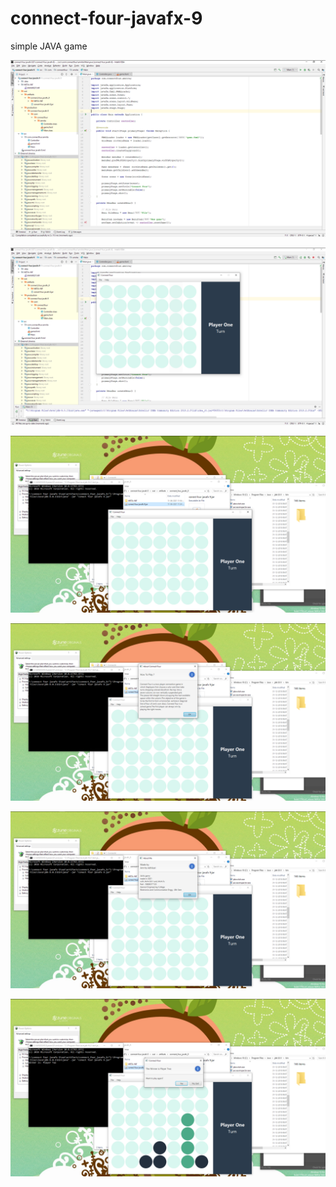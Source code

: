 # connect-four-javafx-9
simple JAVA game

![1.png](https://github.com/04amrita/connect-four-javafx-9/blob/main/blob/C%20(1).png?raw=true)

![2.png](https://github.com/04amrita/connect-four-javafx-9/blob/main/blob/C%20(2).png?raw=true)

![3.png](https://github.com/04amrita/connect-four-javafx-9/blob/main/blob/C%20(3).png?raw=true)

![4.png](https://github.com/04amrita/connect-four-javafx-9/blob/main/blob/C%20(4).png?raw=true)

![5.png](https://github.com/04amrita/connect-four-javafx-9/blob/main/blob/C%20(5).png?raw=true)

![6.png](https://github.com/04amrita/connect-four-javafx-9/blob/main/blob/C%20(6).png?raw=true)
